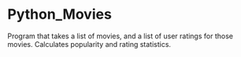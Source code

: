 # Python_Movies
Program that takes a list of movies, and a list of user ratings for those movies.  Calculates popularity and rating statistics.
